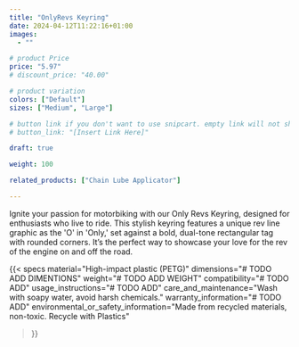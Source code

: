 ```yaml
---
title: "OnlyRevs Keyring"
date: 2024-04-12T11:22:16+01:00
images:
  - ""

# product Price
price: "5.97"
# discount_price: "40.00"

# product variation
colors: ["Default"]
sizes: ["Medium", "Large"]

# button link if you don't want to use snipcart. empty link will not show button
# button_link: "[Insert Link Here]"

draft: true

weight: 100

related_products: ["Chain Lube Applicator"]

---
```


Ignite your passion for motorbiking with our Only Revs Keyring, designed for enthusiasts who live to ride. This stylish keyring features a unique rev line graphic as the 'O' in 'Only,' set against a bold, dual-tone rectangular tag with rounded corners. It’s the perfect way to showcase your love for the rev of the engine on and off the road.

{{< specs
    material="High-impact plastic (PETG)"
    dimensions="# TODO ADD DIMENTIONS"
    weight="# TODO ADD WEIGHT"
    compatibility="# TODO ADD"
    usage_instructions="# TODO ADD"
    care_and_maintenance="Wash with soapy water, avoid harsh chemicals."
    warranty_information="# TODO ADD"
    environmental_or_safety_information="Made from recycled materials, non-toxic. Recycle with Plastics"
>}}
